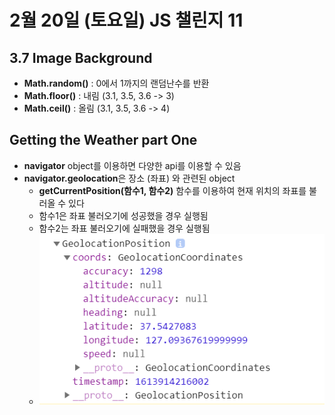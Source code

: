 # 2월 20일 (토요일) JS 챌린지 11

## 3.7 Image Background
- **Math.random()** : 0에서 1까지의 랜덤난수를 반환
- **Math.floor()** : 내림 (3.1, 3.5, 3.6 -> 3)
- **Math.ceil()** : 올림 (3.1, 3.5, 3.6 -> 4)

## Getting the Weather part One
- **navigator** object를 이용하면 다양한 api를 이용할 수 있음
- **navigator.geolocation**은 장소 (좌표) 와 관련된 object
    - **getCurrentPosition(함수1, 함수2)** 함수를 이용하여 현재 위치의 좌표를 불러올 수 있다
    - 함수1은 좌표 불러오기에 성공했을 경우 실행됨
    - 함수2는 좌표 불러오기에 실패했을 경우 실행됨
    - ![좌표 불러오기 성공](./JSgeolocationSuccess.png)